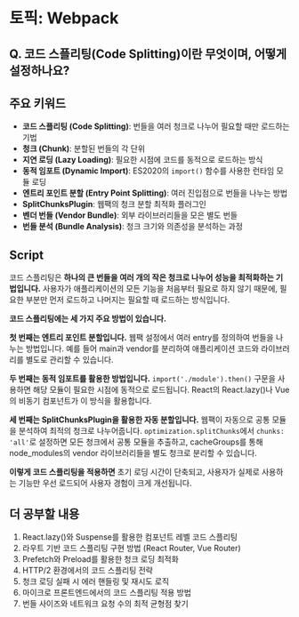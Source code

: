 # 토픽: Webpack

## Q. 코드 스플리팅(Code Splitting)이란 무엇이며, 어떻게 설정하나요?

## 주요 키워드

- **코드 스플리팅 (Code Splitting)**: 번들을 여러 청크로 나누어 필요할 때만 로드하는 기법
- **청크 (Chunk)**: 분할된 번들의 각 단위
- **지연 로딩 (Lazy Loading)**: 필요한 시점에 코드를 동적으로 로드하는 방식
- **동적 임포트 (Dynamic Import)**: ES2020의 `import()` 함수를 사용한 런타임 모듈 로딩
- **엔트리 포인트 분할 (Entry Point Splitting)**: 여러 진입점으로 번들을 나누는 방법
- **SplitChunksPlugin**: 웹팩의 청크 분할 최적화 플러그인
- **벤더 번들 (Vendor Bundle)**: 외부 라이브러리들을 모은 별도 번들
- **번들 분석 (Bundle Analysis)**: 청크 크기와 의존성을 분석하는 과정

## Script

코드 스플리팅은 **하나의 큰 번들을 여러 개의 작은 청크로 나누어 성능을 최적화하는 기법입니다.** 사용자가 애플리케이션의 모든 기능을 처음부터 필요로 하지 않기 때문에, 필요한 부분만 먼저 로드하고 나머지는 필요할 때 로드하는 방식입니다.

**코드 스플리팅에는 세 가지 주요 방법이 있습니다.**

**첫 번째는 엔트리 포인트 분할입니다.** 웹팩 설정에서 여러 entry를 정의하여 번들을 나누는 방법입니다. 예를 들어 main과 vendor를 분리하여 애플리케이션 코드와 라이브러리를 별도로 관리할 수 있습니다.

**두 번째는 동적 임포트를 활용한 방법입니다.** `import('./module').then()` 구문을 사용하면 해당 모듈이 필요한 시점에 동적으로 로드됩니다. React의 React.lazy()나 Vue의 비동기 컴포넌트가 이 방식을 활용합니다.

**세 번째는 SplitChunksPlugin을 활용한 자동 분할입니다.** 웹팩이 자동으로 공통 모듈을 분석하여 최적의 청크로 나누어줍니다. `optimization.splitChunks`에서 `chunks: 'all'`로 설정하면 모든 청크에서 공통 모듈을 추출하고, cacheGroups를 통해 node_modules의 vendor 라이브러리들을 별도 청크로 분리할 수 있습니다.

**이렇게 코드 스플리팅을 적용하면** 초기 로딩 시간이 단축되고, 사용자가 실제로 사용하는 기능만 우선 로드되어 사용자 경험이 크게 개선됩니다.

## 더 공부할 내용

1. React.lazy()와 Suspense를 활용한 컴포넌트 레벨 코드 스플리팅
2. 라우트 기반 코드 스플리팅 구현 방법 (React Router, Vue Router)
3. Prefetch와 Preload를 활용한 청크 로딩 최적화
4. HTTP/2 환경에서의 코드 스플리팅 전략
5. 청크 로딩 실패 시 에러 핸들링 및 재시도 로직
6. 마이크로 프론트엔드에서의 코드 스플리팅 적용 방법
7. 번들 사이즈와 네트워크 요청 수의 최적 균형점 찾기
